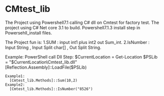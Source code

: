# CMtest_lib
The Project using Powershell7.1 calling C# dll on Cmtest for factory test.
The project using  C# Net core 3.1 to build.
Powershell7.1.3 install step in Powersehll_install files.

The Project fun is:
  1.SUM : input int1 plus int2 out Sum_int.
  2.IsNumber : Input String , Input Split char[] , Out Split String.
 
 Example:
  PowerShell call Dll Step:
   $CurrentLocation = Get-Location
   $PSLib = "$CurrentLocation\Cmtest_lib.dll"
   [Reflection.Assembly]::LoadFile($PSLib) 
    
    Example1:
      [Cmtest_lib.Methods]::Sum(10,2)
    Example2:
      [Cmtest_lib.Methods]::IsNumber("8526")
